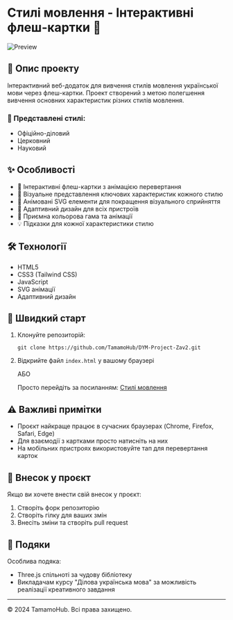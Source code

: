 # Стилі мовлення - Інтерактивні флеш-картки 🎯

![Preview](https://i.postimg.cc/8kBW56bJ/first-communion-cuate.png)

## 📝 Опис проекту

Інтерактивний веб-додаток для вивчення стилів мовлення української мови через флеш-картки. Проект створений з метою полегшення вивчення основних характеристик різних стилів мовлення.

### 🎨 Представлені стилі:
- Офіційно-діловий
- Церковний 
- Науковий

## ✨ Особливості

- 🔄 Інтерактивні флеш-картки з анімацією перевертання
- 🎯 Візуальне представлення ключових характеристик кожного стилю
- 💫 Анімовані SVG елементи для покращення візуального сприйняття
- 📱 Адаптивний дизайн для всіх пристроїв
- 🌈 Приємна кольорова гама та анімації
- 💡 Підказки для кожної характеристики стилю

## 🛠 Технології

- HTML5
- CSS3 (Tailwind CSS)
- JavaScript
- SVG анімації
- Адаптивний дизайн

## 🚀 Швидкий старт

1. Клонуйте репозиторій:
    ```git
    git clone https://github.com/TamamoHub/DYM-Project-Zav2.git
    ```

2. Відкрийте файл `index.html` у вашому браузері

   АБО

   Просто перейдіть за посиланням: [Стилі мовлення](https://styli-movlennya.vercel.app/)

## ⚠️ Важливі примітки

- Проєкт найкраще працює в сучасних браузерах (Chrome, Firefox, Safari, Edge)
- Для взаємодії з картками просто натисніть на них
- На мобільних пристроях використовуйте тап для перевертання карток

## 🤝 Внесок у проєкт

Якщо ви хочете внести свій внесок у проєкт:
1. Створіть форк репозиторію
2. Створіть гілку для ваших змін
3. Внесіть зміни та створіть pull request

## 🙏 Подяки

Особлива подяка:
- Three.js спільноті за чудову бібліотеку
- Викладачам курсу "Ділова українська мова" за можливість реалізації креативного завдання

---

© 2024 TamamoHub. Всі права захищено.
